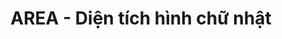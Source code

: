 ---
layout: post
title:  "AREA - Diện tích hình chữ nhật"
categories: [segment-tree, sortings]
code: AREA
src: AREA.cpp
---